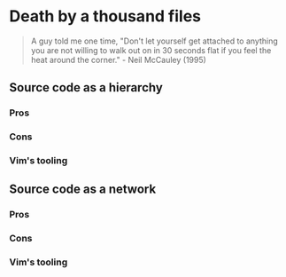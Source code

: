 # Death by a thousand files

> A guy told me one time, "Don't let yourself get attached to anything you are not willing to walk out on in 30 seconds flat if you feel the heat around the corner." - Neil McCauley (1995)

## Source code as a hierarchy

### Pros

### Cons

### Vim's tooling

## Source code as a network

### Pros

### Cons

### Vim's tooling

[//]: # ( Vim: set spell spelllang=en: )
